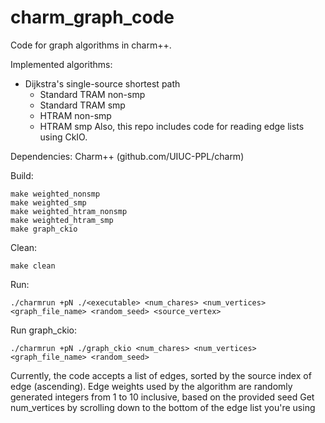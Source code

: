 # charm_graph_code
Code for graph algorithms in charm++.

Implemented algorithms:
* Dijkstra's single-source shortest path
    * Standard TRAM non-smp
    * Standard TRAM smp
    * HTRAM non-smp
    * HTRAM smp
Also, this repo includes code for reading edge lists using CkIO.

Dependencies: Charm++ (github.com/UIUC-PPL/charm)

Build:

```
make weighted_nonsmp
make weighted_smp
make weighted_htram_nonsmp
make weighted_htram_smp
make graph_ckio
```

Clean:
```
make clean
```

Run:
```
./charmrun +pN ./<executable> <num_chares> <num_vertices> <graph_file_name> <random_seed> <source_vertex>
```

Run graph_ckio:
```
./charmrun +pN ./graph_ckio <num_chares> <num_vertices> <graph_file_name> <random_seed>
```

Currently, the code accepts a list of edges, sorted by the source index of edge (ascending).
Edge weights used by the algorithm are randomly generated integers from 1 to 10 inclusive, based on the provided seed
Get num_vertices by scrolling down to the bottom of the edge list you're using
